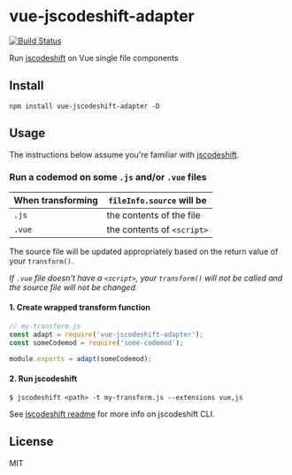 # vue-jscodeshift-adapter

[![Build Status](https://travis-ci.org/psalaets/vue-jscodeshift-adapter.svg?branch=master)](https://travis-ci.org/psalaets/vue-jscodeshift-adapter)

Run [jscodeshift](https://github.com/facebook/jscodeshift) on Vue single file components

## Install

```
npm install vue-jscodeshift-adapter -D
```

## Usage

The instructions below assume you're familiar with [jscodeshift](https://github.com/facebook/jscodeshift).

### Run a codemod on some `.js` and/or `.vue` files

|When transforming|`fileInfo.source` will be|
|-----------------|-------------------------|
|`.js`            | the contents of the file|
|`.vue`           | the contents of `<script>`|

The source file will be updated appropriately based on the return value of your `transform()`.

*If `.vue` file doesn't have a `<script>`, your `transform()` will not be called and the source file will not be changed.*

#### 1. Create wrapped transform function

```js
// my-transform.js
const adapt = require('vue-jscodeshift-adapter');
const someCodemod = require('some-codemod');

module.exports = adapt(someCodemod);
```

#### 2. Run jscodeshift

```
$ jscodeshift <path> -t my-transform.js --extensions vue,js
```

See [jscodeshift readme](https://github.com/facebook/jscodeshift#usage-cli) for more info on jscodeshift CLI.

## License

MIT